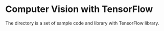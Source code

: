 # Computer Vision with TensorFlow

The directory is a set of sample code and library with TensorFlow library. 
